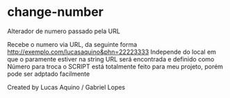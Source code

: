 # change-number
Alterador de numero passado pela URL

Recebe o numero via URL, da seguinte forma http://exemplo.com/lucasaquino&phn=22223333
Independe do local em que o paramente estiver na string URL será encontrada e definido como 
Número para troca o SCRIPT está totalmente feito para meu projeto, porém pode ser adptado facilmente


Created by Lucas Aquino / Gabriel Lopes
